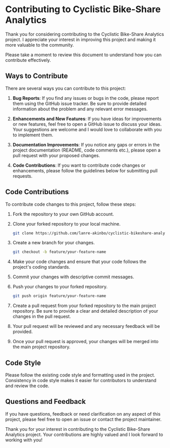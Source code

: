 # Contributing to Cyclistic Bike-Share Analytics

Thank you for considering contributing to the Cyclistic Bike-Share Analytics project. I appreciate your interest in improving this project and making it more valuable to the community. 

Please take a moment to review this document to understand how you can contribute effectively.

## Ways to Contribute

There are several ways you can contribute to this project:

1. **Bug Reports**: If you find any issues or bugs in the code, please report them using the GitHub issue tracker. Be sure to provide detailed information about the problem and any relevant error messages.

2. **Enhancements and New Features**: If you have ideas for improvements or new features, feel free to open a GitHub issue to discuss your ideas. Your suggestions are welcome and I would love to collaborate with you to implement them.

3. **Documentation Improvements**: If you notice any gaps or errors in the project documentation (README, code comments etc.), please open a pull request with your proposed changes.

4. **Code Contributions**: If you want to contribute code changes or enhancements, please follow the guidelines below for submitting pull requests.

## Code Contributions

To contribute code changes to this project, follow these steps:

1. Fork the repository to your own GitHub account.

2. Clone your forked repository to your local machine.

   ```bash
   git clone https://github.com/lanre-akinbo/cyclistic-bikeshare-analytics.git
   ```

3. Create a new branch for your changes.

   ```bash
   git checkout -b feature/your-feature-name
   ```

4. Make your code changes and ensure that your code follows the project's coding standards.

5. Commit your changes with descriptive commit messages.

6. Push your changes to your forked repository.

   ```bash
   git push origin feature/your-feature-name
   ```

7. Create a pull request from your forked repository to the main project repository. Be sure to provide a clear and detailed description of your changes in the pull request.

8. Your pull request will be reviewed and any necessary feedback will be provided.

9. Once your pull request is approved, your changes will be merged into the main project repository.

## Code Style

Please follow the existing code style and formatting used in the project. Consistency in code style makes it easier for contributors to understand and review the code.

## Questions and Feedback

If you have questions, feedback or need clarification on any aspect of this project, please feel free to open an issue or contact the project maintainer.

Thank you for your interest in contributing to the Cyclistic Bike-Share Analytics project. Your contributions are highly valued and I look forward to working with you!
